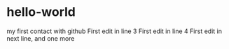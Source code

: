 # hello-world
my first contact with github
First edit in line 3
First edit in line 4
First edit in next line, and one more
